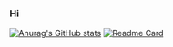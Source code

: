 ### Hi
[![Anurag's GitHub stats](https://github-readme-stats.vercel.app/api?username=Vulpes94)](https://github.com/anuraghazra/github-readme-stats)
[![Readme Card](https://github-readme-stats.vercel.app/api/pin/?username=Vulpes94&repo=im2txt_model)](https://github.com/Project-Kible/pos)


<!--
**Vulpes94/Vulpes94** is a ✨ _special_ ✨ repository because its `README.md` (this file) appears on your GitHub profile.

Here are some ideas to get you started:Cancel changes

- 🔭 I’m currently working on ...
- 🌱 I’m currently learning ...
- 👯 I’m looking to collaborate on ...
- 🤔 I’m looking for help with ...
- 💬 Ask me about ...
- 📫 How to reach me: ...
- 😄 Pronouns: ...
- ⚡ Fun fact: ...
-->
